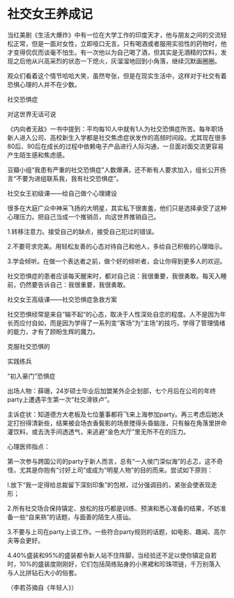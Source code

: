 # 社交女王养成记

当红美剧《生活大爆炸》中有一位在大学工作的印度天才，他与朋友之间的交流轻松正常，但是一面对女性，立即哑口无言。只有喝酒或者服用实验性的药物时，他才变得侃侃而谈毫不怕生。有一次他以为自己喝了酒，但其实是无酒精的饮料，发现之后他从兴高采烈的状态一下熄火，灰溜溜地回到小角落，继续沉默画圈圈。

观众们看着这个情节哈哈大笑，虽然夸张，但是在现实生活中，这样对于社交有着恐惧心理的人并不在少数。

社交恐惧症

对这世界无话可说

《内向者无敌》一书中提到：平均每10人中就有1人为社交恐惧症所苦。每年职场新人进入公司、高校新生入学都是社交焦虑症状发作的高频时间段。尤其现在很多80后、90后在成长的过程中依赖电子产品进行人际沟通，一旦面对面交流更容易产生陌生感和焦虑感。

豆瓣小组“我患有严重的社交恐惧症”人数爆满，还不断有人要求加入，组长公开扬言“不要为进组联系我，我有社交恐惧症”。

社交女王初级课——给自己做个心理建设

很多在大庭广众中神采飞扬的大明星，其实私下很害羞，他们只是选择承受了这种心理压力。把自己当成一个推销员，向这世界推销自己。

1.转移注意力。接受自己的缺点，接受自己犯过的错误。

2.不要苛求完美。用轻松友善的心态对待自己和他人，多给自己积极的心理暗示。

3.学会倾听。在做一个表达者之前，做个好的倾听者，会让你得到更多人的欢迎。

社交恐惧症的患者应该每天醒来时，都对自己说：我很重要，我很勇敢。每天入睡前，仍然要告诉自己：我很重要，我很勇敢。

社交女王高级课——社交恐惧症急救方案

社交恐惧经常是来自“输不起”的心态，取决于人性深处自恋的程度。人不是因为年长而应付自如，而是因为学得了一系列变“客场”为“主场”的技巧，学得了管理情绪的能力，才有了顾盼生辉的魔力。

克服社交恐惧的

实践练兵

“初入豪门”恐惧症

出场人物：薛珊，24岁硕士毕业后加盟某外企企划部，七个月后在公司的年终party上遭遇平生第一次“社交滑铁卢”。

主诉症状：知道德方大老板及七位董事都将飞来上海参加party。再三考虑后她决定打扮得清新些，结果被会场衣香鬓影的场景搅得头昏脑涨，只有躲在角落里拼命灌饮料，或去洗手间透透气，来逃避“金色大厅”里无所不在的压力。

心理医师指点：

第一次参与跨国公司的party于新人而言，总有“一入侯门深似海”的忐忑，这不奇怪，尤其是你抱有“讨好上司”或成为“明星人物”的目的而来。尝试如下原则：

l.放下“我一定得给总裁留下深刻印象”的包袱，过分强调目的，紧张会使表现走形；

2.所有社交场合保持镇定、放松的技巧都是训练、预演和悉心准备的结果，不妨准备一些“自来熟”的话题，与面善的陌生人搭讪。

3.不要与上司在party上谈工作。一些符合party规则的话题，如电影、趣闻、高尔夫等会更好。

4.40%盛装和95%的盛装都令新人站不住阵脚，当经验还不足以使你镇定自若时，10%的盛装度刚刚好，它们包括简练贴身的小黑裙和珍珠项链，千万别落入与人比拼钻石大小的俗套。

（李若芬摘自《年轻人》）